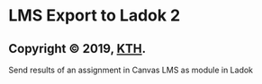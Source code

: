 # LMS Export to Ladok 2

## Copyright © 2019, [KTH](https://github.com/kth).


Send results of an assignment in Canvas LMS as module in Ladok
